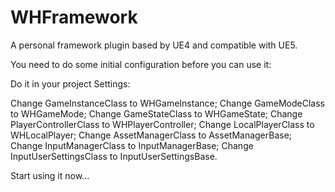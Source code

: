 # WHFramework
A personal framework plugin based by UE4 and compatible with UE5.

You need to do some initial configuration before you can use it:

Do it in your project Settings:

Change GameInstanceClass to WHGameInstance;
Change GameModeClass to WHGameMode;
Change GameStateClass to WHGameState;
Change PlayerControllerClass to WHPlayerController;
Change LocalPlayerClass to WHLocalPlayer;
Change AssetManagerClass to AssetManagerBase;
Change InputManagerClass to InputManagerBase;
Change InputUserSettingsClass to InputUserSettingsBase.

Start using it now...